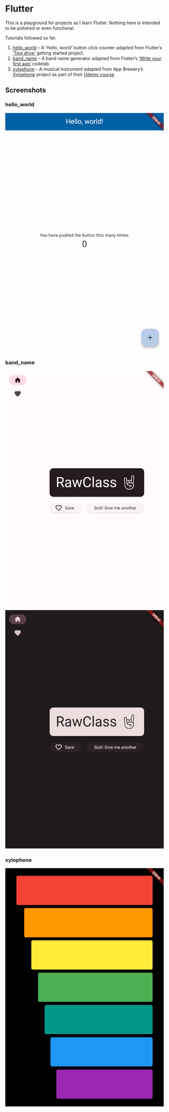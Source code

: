 # Flutter

This is a playground for projects as I learn Flutter. Nothing here is intended to be polished or even functional.

Tutorials followed so far:

1. [hello_world](/hello_world/) – A ‘Hello, world’ button click counter adapted from Flutter’s [‘Test drive’](https://docs.flutter.dev/get-started/test-drive) getting started project.
2. [band_name](/band_name/) – A band name generator adapted from Flutter’s [‘Write your first app’](https://docs.flutter.dev/get-started/codelab) codelab.
3. [xylophone](/xylophone/) – A musical instrument adapted from App Brewery’s [Xylophone](https://github.com/londonappbrewery/Flutter-Course-Resources?tab=readme-ov-file#section-9-xylophone---using-flutter-and-dart-packages-to-speed-up-development) project as part of their [Udemy course](https://www.udemy.com/course/flutter-bootcamp-with-dart/).

## Screenshots

### hello_world

![](/images/hello_world.png)

### band_name

![](/images/band_name_light.png)
![](/images/band_name_dark.png)

### xylophone

![](/images/xylophone.png)
